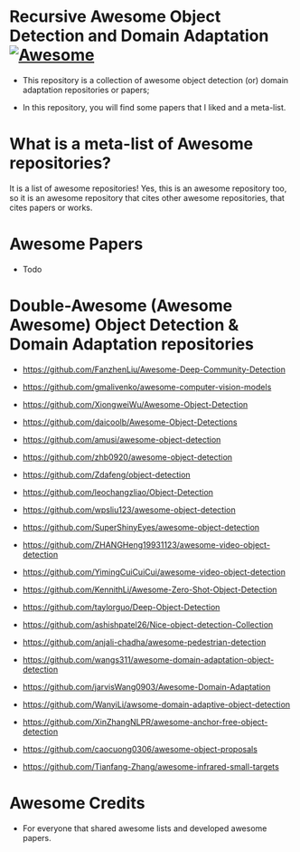 
# Recursive Awesome Object Detection and Domain Adaptation [![Awesome](https://cdn.rawgit.com/sindresorhus/awesome/d7305f38d29fed78fa85652e3a63e154dd8e8829/media/badge.svg)](https://github.com/heitorrapela/recursive-awesome-object-detection-domain-adaptation)

  
- This repository is a collection of awesome object detection (or) domain adaptation repositories or papers;

- In this repository, you will find some papers that I liked and a meta-list. 

# What is a meta-list of Awesome repositories? 

It is a list of awesome repositories! Yes, this is an awesome repository too, so it is an awesome repository that cites other awesome repositories, that cites papers or works.

# Awesome Papers

- Todo


# Double-Awesome (Awesome Awesome) Object Detection & Domain Adaptation repositories
  

- https://github.com/FanzhenLiu/Awesome-Deep-Community-Detection

  

- https://github.com/gmalivenko/awesome-computer-vision-models

  

- https://github.com/XiongweiWu/Awesome-Object-Detection

  

- https://github.com/daicoolb/Awesome-Object-Detections

  

- https://github.com/amusi/awesome-object-detection

  

- https://github.com/zhb0920/awesome-object-detection

  

- https://github.com/Zdafeng/object-detection

  

- https://github.com/leochangzliao/Object-Detection

  

- https://github.com/wpsliu123/awesome-object-detection

  

- https://github.com/SuperShinyEyes/awesome-object-detection

  

- https://github.com/ZHANGHeng19931123/awesome-video-object-detection

  

- https://github.com/YimingCuiCuiCui/awesome-video-object-detection

  

- https://github.com/KennithLi/Awesome-Zero-Shot-Object-Detection

  

- https://github.com/taylorguo/Deep-Object-Detection

  

- https://github.com/ashishpatel26/Nice-object-detection-Collection

  

- https://github.com/anjali-chadha/awesome-pedestrian-detection

  

- https://github.com/wangs311/awesome-domain-adaptation-object-detection

  

- https://github.com/jarvisWang0903/Awesome-Domain-Adaptation

  

- https://github.com/WanyiLi/awsome-domain-adaptive-object-detection

  

- https://github.com/XinZhangNLPR/awesome-anchor-free-object-detection

  

- https://github.com/caocuong0306/awesome-object-proposals

  

- https://github.com/Tianfang-Zhang/awesome-infrared-small-targets


# Awesome Credits

- For everyone that shared awesome lists and developed awesome papers.
